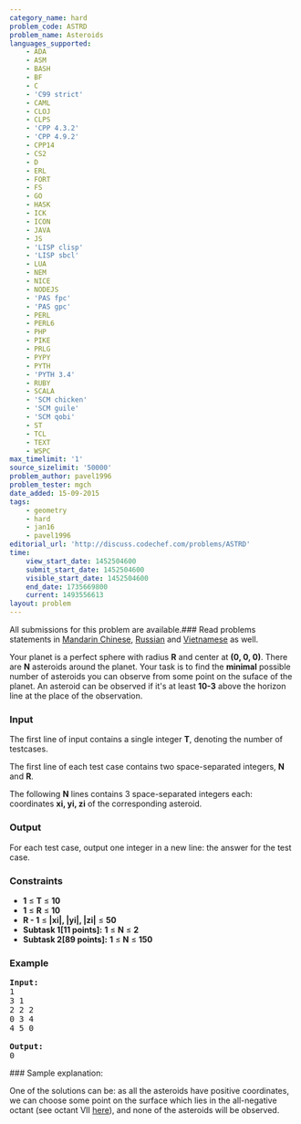 ```yaml
---
category_name: hard
problem_code: ASTRD
problem_name: Asteroids
languages_supported:
    - ADA
    - ASM
    - BASH
    - BF
    - C
    - 'C99 strict'
    - CAML
    - CLOJ
    - CLPS
    - 'CPP 4.3.2'
    - 'CPP 4.9.2'
    - CPP14
    - CS2
    - D
    - ERL
    - FORT
    - FS
    - GO
    - HASK
    - ICK
    - ICON
    - JAVA
    - JS
    - 'LISP clisp'
    - 'LISP sbcl'
    - LUA
    - NEM
    - NICE
    - NODEJS
    - 'PAS fpc'
    - 'PAS gpc'
    - PERL
    - PERL6
    - PHP
    - PIKE
    - PRLG
    - PYPY
    - PYTH
    - 'PYTH 3.4'
    - RUBY
    - SCALA
    - 'SCM chicken'
    - 'SCM guile'
    - 'SCM qobi'
    - ST
    - TCL
    - TEXT
    - WSPC
max_timelimit: '1'
source_sizelimit: '50000'
problem_author: pavel1996
problem_tester: mgch
date_added: 15-09-2015
tags:
    - geometry
    - hard
    - jan16
    - pavel1996
editorial_url: 'http://discuss.codechef.com/problems/ASTRD'
time:
    view_start_date: 1452504600
    submit_start_date: 1452504600
    visible_start_date: 1452504600
    end_date: 1735669800
    current: 1493556613
layout: problem
---
```

All submissions for this problem are available.###  Read problems statements in [Mandarin Chinese](http://www.codechef.com/download/translated/JAN16/mandarin/ASTRD.pdf), [Russian](http://www.codechef.com/download/translated/JAN16/russian/ASTRD.pdf) and [Vietnamese](http://www.codechef.com/download/translated/JAN16/vietnamese/ASTRD.pdf) as well.

Your planet is a perfect sphere with radius **R** and center at **(0, 0, 0)**. There are **N** asteroids around the planet. Your task is to find the **minimal** possible number of asteroids you can observe from some point on the suface of the planet. An asteroid can be observed if it's at least **10-3** above the horizon line at the place of the observation.

### Input

The first line of input contains a single integer **T**, denoting the number of testcases.

The first line of each test case contains two space-separated integers, **N** and **R**.

The following **N** lines contains 3 space-separated integers each: coordinates **xi, yi, zi** of the corresponding asteroid.

### Output

For each test case, output one integer in a new line: the answer for the test case.

### Constraints

- **1** ≤ **T** ≤ **10**
- **1** ≤ **R** ≤ **10**
- **R - 1** ≤ **|xi|, |yi|, |zi|** ≤ **50**
- **Subtask 1\[11 points\]:** **1** ≤ **N** ≤ **2**
- **Subtask 2\[89 points\]:** **1** ≤ **N** ≤ **150**

### Example

<pre><b>Input:</b>
1
3 1
2 2 2
0 3 4
4 5 0

<b>Output:</b>
0
</pre>### Sample explanation:

One of the solutions can be: as all the asteroids have positive coordinates, we can choose some point on the surface which lies in the all-negative octant (see octant VII [here](https://en.wikipedia.org/wiki/Octant_%28solid_geometry%29)), and none of the asteroids will be observed.
